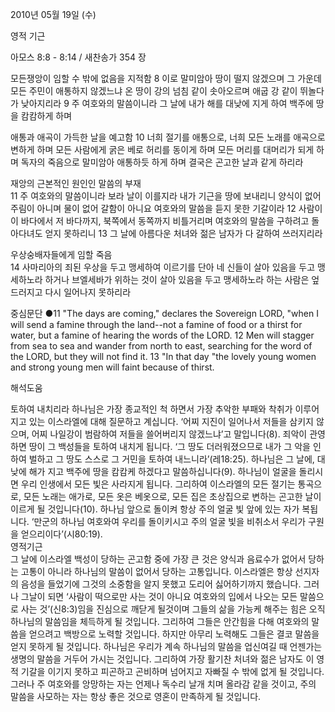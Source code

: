 2010년 05월 19일 (수)

영적 기근



아모스 8:8 - 8:14 / 새찬송가 354 장


모든쟁앙이 임할 수 밖에 없음을 지적함 
8 이로 말미암아 땅이 떨지 않겠으며 그 가운데 모든 주민이 애통하지 않겠느냐 온 땅이 강의 넘침 같이 솟아오르며 애굽 강 같이 뛰놀다가 낮아지리라 9 주 여호와의 말씀이니라 그 날에 내가 해를 대낮에 지게 하여 백주에 땅을 캄캄하게 하며 

애통과 애곡이 가득한 날을 예고함 
10 너희 절기를 애통으로, 너희 모든 노래를 애곡으로 변하게 하며 모든 사람에게 굵은 베로 허리를 동이게 하며 모든 머리를 대머리가 되게 하며 독자의 죽음으로 말미암아 애통하듯 하게 하며 결국은 곤고한 날과 같게 하리라 

재앙의 근본적인 원인인 말씀의 부재  
11 주 여호와의 말씀이니라 보라 날이 이를지라 내가 기근을 땅에 보내리니 양식이 없어 주림이 아니며 물이 없어 갈함이 아니요 여호와의 말씀을 듣지 못한 기갈이라 12 사람이 이 바다에서 저 바다까지, 북쪽에서 동쪽까지 비틀거리며 여호와의 말씀을 구하려고 돌아다녀도 얻지 못하리니 13 그 날에 아름다운 처녀와 젊은 남자가 다 갈하여 쓰러지리라 

우상숭배자들에게 임할 죽음  
14 사마리아의 죄된 우상을 두고 맹세하여 이르기를 단아 네 신들이 살아 있음을 두고 맹세하노라 하거나 브엘세바가 위하는 것이 살아 있음을 두고 맹세하노라 하는 사람은 엎드러지고 다시 일어나지 못하리라   


중심문단 ●11 "The days are coming," declares the Sovereign LORD, "when I will send a famine through the land--not a famine of food or a thirst for water, but a famine of hearing the words of the LORD.  12 Men will stagger from sea to sea and wander from north to east, searching for the word of the LORD, but they will not find it.  13 "In that day "the lovely young women and strong young men will faint because of thirst.

해석도움





토하여 내치리라 
 하나님은 가장 종교적인 척 하면서 가장 추악한 부패와 착취가 이루어지고 있는 이스라엘에 대해 질문하고 계십니다. ‘어찌 지진이 일어나서 저들을 삼키지 않으며, 어찌 나일강이 범람하여 저들을 쓸어버리지 않겠느냐’고 말입니다(8). 죄악이 관영하면 땅이 그 백성들을 토하여 내치게 됩니다. ‘그 땅도 더러워졌으므로 내가 그 악을 인하여 벌하고 그 땅도 스스로 그 거민을 토하여 내느니라’(레18:25). 하나님은 그 날에, 대낮에 해가 지고 백주에 땅을 캄캄케 하겠다고 말씀하십니다(9). 하나님이 얼굴을 돌리시면 우리 인생에서 모든 빛은 사라지게 됩니다. 그리하여 이스라엘의 모든 절기는 통곡으로, 모든 노래는 애가로, 모든 옷은 베옷으로, 모든 집은 초상집으로 변하는 곤고한 날이 이르게 될 것입니다(10). 하나님 앞으로 돌이켜 항상 주의 얼굴 빛 앞에 있는 자가 복됩니다. ‘만군의 하나님 여호와여 우리를 돌이키시고 주의 얼굴 빛을 비취소서 우리가 구원을 얻으리이다’(시80:19).    
영적기근   
그 날에 이스라엘 백성이 당하는 곤고함 중에 가장 큰 것은 양식과 음료수가 없어서 당하는 고통이 아니라 하나님의 말씀이 없어서 당하는 고통입니다. 이스라엘은 항상 선지자의 음성을 들었기에 그것의 소중함을 알지 못했고 도리어 싫어하기까지 했습니다. 그러나 그날이 되면 ‘사람이 떡으로만 사는 것이 아니요 여호와의 입에서 나오는 모든 말씀으로 사는 것’(신8:3)임을 진심으로 깨닫게 될것이며 그들의 삶을 가능케 해주는 힘은 오직 하나님의 말씀임을 체득하게 될 것입니다. 그리하여 그들은 안간힘을 다해 여호와의 말씀을 얻으려고 백방으로 노력할 것입니다. 하지만 아무리 노력해도 그들은 결코 말씀을 얻지 못하게 될 것입니다. 하나님은 우리가 계속 하나님의 말씀을 업신여길 때 언젠가는 생명의 말씀을 거두어 가시는 것입니다. 그리하여 가장 활기찬 처녀와 젊은 남자도 이 영적 기갈을 이기지 못하고 피곤하고 곤비하며 넘어지고 자빠질 수 밖에 없게 될 것입니다. 그러나 주 여호와를 앙망하는 자는 언제나 독수리 날개 치며 올라감 같을 것이고, 주의 말씀을 사모하는 자는 항상 좋은 것으로 영혼이 만족하게 될 것입니다.